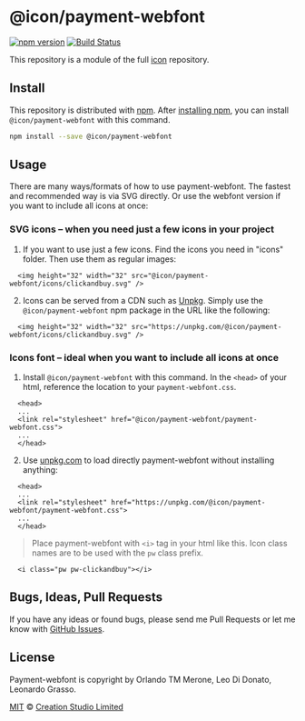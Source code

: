 # @icon/payment-webfont

[![npm version](https://img.shields.io/npm/v/@icon/payment-webfont.svg)](https://www.npmjs.org/package/@icon/payment-webfont)
[![Build Status](https://travis-ci.org/icon/icon.svg?branch=master)](https://travis-ci.org/icon/icon)

This repository is a module of the full [icon][icon] repository.

## Install

This repository is distributed with [npm]. After [installing npm][install-npm], you can install `@icon/payment-webfont` with this command.

```bash
npm install --save @icon/payment-webfont
```

## Usage

There are many ways/formats of how to use payment-webfont. The fastest and recommended way is via SVG directly. Or use the webfont version if you want to include all icons at once:

### SVG icons – when you need just a few icons in your project

  1. If you want to use just a few icons. Find the icons you need in "icons" folder. Then use them as regular images:

```
  <img height="32" width="32" src="@icon/payment-webfont/icons/clickandbuy.svg" />
```

  2. Icons can be served from a CDN such as [Unpkg][Unpkg]. Simply use the `@icon/payment-webfont` npm package in the URL like the following:

```
  <img height="32" width="32" src="https://unpkg.com/@icon/payment-webfont/icons/clickandbuy.svg" />
```

### Icons font – ideal when you want to include all icons at once

  1. Install `@icon/payment-webfont` with this command. In the `<head>` of your html, reference the location to your `payment-webfont.css`.

```
  <head>
  ...
  <link rel="stylesheet" href="@icon/payment-webfont/payment-webfont.css">
  ...
  </head>
```

  2. Use [unpkg.com][Unpkg] to load directly payment-webfont without installing anything:

```
  <head>
  ...
  <link rel="stylesheet" href="https://unpkg.com/@icon/payment-webfont/payment-webfont.css">
  ...
  </head>
```

> Place payment-webfont with `<i>` tag in your html like this. Icon class names are to be used with the `pw` class prefix.

```
  <i class="pw pw-clickandbuy"></i>
```


## Bugs, Ideas, Pull Requests

If you have any ideas or found bugs, please send me Pull Requests or let me know with [GitHub Issues][github issues].

## License

Payment-webfont is copyright by Orlando TM Merone, Leo Di Donato, Leonardo Grasso.

[MIT](./LICENSE) &copy; [Creation Studio Limited](https://creationstudio.com/)

[icon]: https://github.com/icon/icon
[docs]: http://icon.github.io/
[npm]: https://www.npmjs.com/
[install-npm]: https://docs.npmjs.com/getting-started/installing-node
[sass]: http://sass-lang.com/
[github issues]: https://github.com/thecreation/icons/issues
[Unpkg]: https://unpkg.com